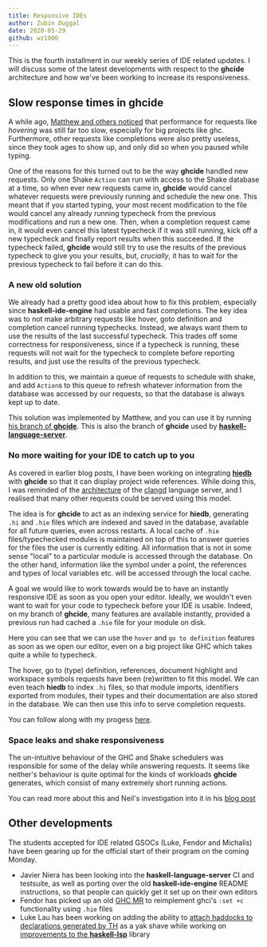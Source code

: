 ```yaml
---
title: Responsive IDEs
author: Zubin Duggal
date: 2020-05-29
github: wz1000
---
```


This is the fourth installment in our weekly series of IDE related updates.
I will discuss some of the latest developments with respect to the **ghcide**
architecture and how we've been working to increase its responsiveness.

<!--more-->

## Slow response times in ghcide

A while ago, [Matthew and others
noticed](https://github.com/digital-asset/ghcide/issues/503) that performance
for requests like *hovering* was still far too slow, especially for big projects
like ghc. Furthermore, other requests like completions were also pretty useless,
since they took ages to show up, and only did so when you paused while typing.

One of the reasons for this turned out to be the way **ghcide** handled new
requests. Only one Shake `Action` can run with access to the Shake database at a
time, so when ever new requests came in, **ghcide** would cancel whatever requests
were previously running and schedule the new one. This meant that if you started
typing, your most recent modification to the file would cancel any already
running typecheck from the previous modifications and run a new one. Then, when
a completion request came in, it would even cancel this latest typecheck if it
was still running, kick off a new typecheck and finally report results when this
succeeded. If the typecheck failed, **ghcide** would still try to use the results
of the previous typecheck to give you your results, but, *crucially*, it has to
wait for the previous typecheck to fail before it can do this.

### A new old solution

We already had a pretty good idea about how to fix this problem, especially
since **haskell-ide-engine** had usable and fast completions. The key idea was
to not make arbitrary requests like hover, goto definition and completion cancel
running typechecks. Instead, we always want them to use the results of the last
successful typecheck. This trades off some correctness for responsiveness, since
if a typecheck is running, these requests will not wait for the typecheck to
complete before reporting results, and just use the results of the previous
typecheck.

In addition to this, we maintain a queue of requests to schedule with shake, and
add `Action`s to this queue to refresh whatever information from the database
was accessed by our requests, so that the database is always kept up to date.

This solution was implemented by Matthew, and you can use it by
running [his branch of **ghcide**](https://github.com/mpickering/ghcide/).
This is also the branch of **ghcide** used by
[**haskell-language-server**](https://github.com/haskell/haskell-language-server).

### No more waiting for your IDE to catch up to you

As covered in earlier blog posts, I have been working on integrating
[**hiedb**](https://github.com/wz1000/hiedb) with **ghcide** so that it can
display project wide references. While doing this, I was reminded of
the [architecture](https://clangd.llvm.org/design/indexing.html) of the
[clangd](https://clangd.llvm.org/) language server, and I realised that many
other requests could be served using this model.

The idea is for **ghcide** to act as an indexing service for **hiedb**, generating `.hi`
and `.hie` files which are indexed and saved in the database, available for all
future queries, even across restarts. A local cache of `.hie` files/typechecked
modules is maintained on top of this to answer queries for the files the
user is currently editing. All information that is not in some sense "local"
to a particular module is accessed through the database. On the other hand,
information like the symbol under a point, the references and types of local
variables etc. will be accessed through the local cache.

A goal we would like to work towards would be to have an instantly responsive
IDE as soon as you open your editor. Ideally, we wouldn't even want to wait
for your code to typecheck before your IDE is usable. Indeed, on my branch of
**ghcide**, many features are available instantly, provided a previous run had cached
a `.hie` file for your module on disk.

<script id="asciicast-xkqfc5Fst9yC5gDaPskiNE5au" src="https://asciinema.org/a/xkqfc5Fst9yC5gDaPskiNE5au.js" async></script>

Here you can see that we can use the `hover` and `go to definition` features as
soon as we open our editor, even on a big project like GHC which takes quite a
while to typecheck.

The hover, go to (type) definition, references, document highlight and workspace
symbols requests have been (re)written to fit this model. We can even teach
**hiedb** to index `.hi` files, so that module imports, identifiers exported from
modules, their types and their documentation are also stored in the database.
We can then use this info to serve completion requests.

You can follow along with my progess [here](https://github.com/wz1000/ghcide/tree/hiedb).

### Space leaks and shake responsiveness

The un-intuitive behaviour of the GHC and Shake schedulers was responsible for
some of the delay while answering requests. It seems like neither's behaviour is
quite optimal for the kinds of workloads **ghcide** generates, which consist of many
extremely short running actions.

You can read more about this and Neil's investigation into it in his [blog
post](https://neilmitchell.blogspot.com/2020/05/fixing-space-leaks-in-ghcide.html)

## Other developments

The students accepted for IDE related GSOCs (Luke, Fendor and Michalis) have
been gearing up for the official start of their program on the coming Monday.

- Javier Niera has been looking into the **haskell-language-server** CI and
  testsuite, as well as porting over the old **haskell-ide-engine** README
  instructions, so that people can quickly get it set up on their own editors
- Fendor has picked up an old [GHC
  MR](https://gitlab.haskell.org/ghc/ghc/-/merge_requests/1425) to reimplement
  ghci's `:set +c` functionality using `.hie` files
- Luke Lau has been working on adding the ability
  to [attach haddocks to declarations generated by
  TH](https://gitlab.haskell.org/ghc/ghc/-/merge_requests/3330) as a yak shave
  while working on [improvements to the **haskell-lsp**](https://github.com/alanz/haskell-lsp/pull/244)
  library
